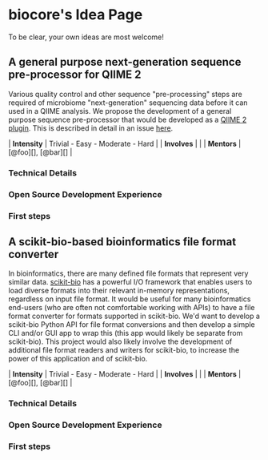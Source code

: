 # biocore's Idea Page

To be clear, your own ideas are most welcome!

## A general purpose next-generation sequence pre-processor for QIIME 2

Various quality control and other sequence "pre-processing" steps are required of microbiome "next-generation" sequencing data before it can used in a QIIME analysis. We propose the development of a general purpose sequence pre-processor that would be developed as a [QIIME 2 plugin](https://github.com/biocore/qiime2). This is described in detail in an issue [here](https://github.com/biocore/qiime/issues/1954).

| **Intensity** | Trivial - Easy - Moderate - Hard |
| **Involves** | |
| **Mentors** | [@foo][], [@bar][] |

### Technical Details

### Open Source Development Experience

### First steps

## A scikit-bio-based bioinformatics file format converter

In bioinformatics, there are many defined file formats that represent very similar data. [scikit-bio] has a powerful I/O framework that enables users to load diverse formats into their relevant in-memory representations, regardless on input file format. It would be useful for many bioinformatics end-users (who are often not comfortable working with APIs) to have a file format converter for formats supported in scikit-bio. We'd want to develop a scikit-bio Python API for file format conversions and then develop a simple CLI and/or GUI app to wrap this (this app would likely be separate from scikit-bio). This project would also likely involve the development of additional file format readers and writers for scikit-bio, to increase the power of this application and of scikit-bio.

| **Intensity** | Trivial - Easy - Moderate - Hard |
| **Involves** | |
| **Mentors** | [@foo][], [@bar][] |

### Technical Details

### Open Source Development Experience

### First steps

[scikit-bio]: http://scikit-bio.org/

